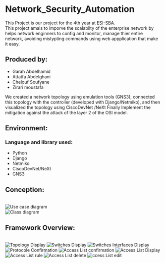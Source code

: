 # Network_Security_Automation
This Project is our project for the 4th year at <a href="http://esi-sba.dz/">ESI-SBA</a>.<br/>
This project amais to imporve the scalabilty of the enterprise network by helps network enginners to config and monitor, manage thier entire network, avoiding mistypting commands using web appplication that make it easy.
<h2>Produced by:</h2> 
<ul>
  <li>Garah Abdelhamid</li>
  <li>Attatfa Abdelghani</li>
  <li>Chelouf Soufyane</li>
  <li>Zirari moustafa</li>
</ul>
We created a network topology using emulation tools (GNS3), connected this topology with the controller (developed with Django/Netmiko), and then visualized the topology using CiscoDevNet /NeXt Finally Implement the mitigation against the attack of the layer 2 of the OSI model.
<br/>
<h2>Environment:</h2>
<h3>Language and library used:</h3>
<ul>
  <li>Python</li>
  <li>Django</li>
  <li>Netmiko</li>
  <li>CiscoDevNet/NeXt</li>
  <li>GNS3</li>
</ul>
<h2>Conception:</h2>
<br/>
<img src="image/diagramme use case.jpg" alt="Use case diagram" id="Use_case_diagram"/>
<br/>
<img src="image/diagramme de classe.jpg" alt="Class diagram" id="Class_diagram"/>
<br/>
<h2>Framework Overview:</h2>
<br/>
<img src="image/1.jpg" alt="Topology Display"/>
<img src="image/2.jpg" alt="Switches Display"/>
<img src="image/3.jpg" alt="Switches Interfaces Display"/>
<img src="image/4.jpg" alt="Protocole Confirmation"/>
<img src="image/5.jpg" alt="Access List confirmation"/>
<img src="image/6.jpg" alt="Access List Display"/>
<img src="image/7.jpg" alt="Access List rule"/>
<img src="image/8.jpg" alt="Access List delete"/>
<img src="image/9.jpg" alt="ccess List edit"/>
